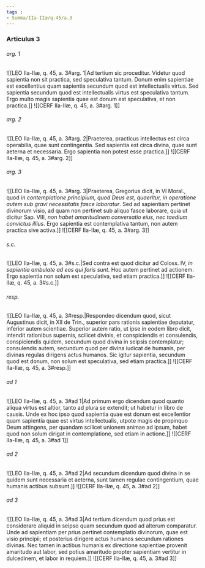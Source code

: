 ```yaml
---
tags : 
- Summa/IIa-IIæ/q.45/a.3
---
```


### Articulus 3

###### arg. 1
![[LEO IIa-IIæ, q. 45, a. 3#arg. 1|Ad tertium sic proceditur. Videtur quod sapientia non sit practica, sed speculativa tantum. Donum enim sapientiae est excellentius quam sapientia secundum quod est intellectualis virtus. Sed sapientia secundum quod est intellectualis virtus est speculativa tantum. Ergo multo magis sapientia quae est donum est speculativa, et non practica.]]
![[CERF IIa-IIæ, q. 45, a. 3#arg. 1]]

###### arg. 2
![[LEO IIa-IIæ, q. 45, a. 3#arg. 2|Praeterea, practicus intellectus est circa operabilia, quae sunt contingentia. Sed sapientia est circa divina, quae sunt aeterna et necessaria. Ergo sapientia non potest esse practica.]]
![[CERF IIa-IIæ, q. 45, a. 3#arg. 2]]

###### arg. 3
![[LEO IIa-IIæ, q. 45, a. 3#arg. 3|Praeterea, Gregorius dicit, in VI Moral., quod *in contemplatione principium, quod Deus est, quaeritur, in operatione autem sub gravi necessitatis fasce laboratur*. Sed ad sapientiam pertinet divinorum visio, ad quam non pertinet sub aliquo fasce laborare, quia ut dicitur Sap. VIII, *non habet amaritudinem conversatio eius, nec taedium convictus illius*. Ergo sapientia est contemplativa tantum, non autem practica sive activa.]]
![[CERF IIa-IIæ, q. 45, a. 3#arg. 3]]

###### s.c.
![[LEO IIa-IIæ, q. 45, a. 3#s.c.|Sed contra est quod dicitur ad Coloss. IV, *in sapientia ambulate ad eos qui foris sunt*. Hoc autem pertinet ad actionem. Ergo sapientia non solum est speculativa, sed etiam practica.]]
![[CERF IIa-IIæ, q. 45, a. 3#s.c.]]

###### resp.
![[LEO IIa-IIæ, q. 45, a. 3#resp.|Respondeo dicendum quod, sicut Augustinus dicit, in XII de Trin., superior pars rationis sapientiae deputatur, inferior autem scientiae. Superior autem ratio, ut ipse in eodem libro dicit, intendit rationibus supernis, scilicet divinis, et conspiciendis et consulendis, conspiciendis quidem, secundum quod divina in seipsis contemplatur; consulendis autem, secundum quod per divina iudicat de humanis, per divinas regulas dirigens actus humanos. Sic igitur sapientia, secundum quod est donum, non solum est speculativa, sed etiam practica.]]
![[CERF IIa-IIæ, q. 45, a. 3#resp.]]

###### ad 1
![[LEO IIa-IIæ, q. 45, a. 3#ad 1|Ad primum ergo dicendum quod quanto aliqua virtus est altior, tanto ad plura se extendit; ut habetur in libro de causis. Unde ex hoc ipso quod sapientia quae est donum est excellentior quam sapientia quae est virtus intellectualis, utpote magis de propinquo Deum attingens, per quandam scilicet unionem animae ad ipsum, habet quod non solum dirigat in contemplatione, sed etiam in actione.]]
![[CERF IIa-IIæ, q. 45, a. 3#ad 1]]

###### ad 2
![[LEO IIa-IIæ, q. 45, a. 3#ad 2|Ad secundum dicendum quod divina in se quidem sunt necessaria et aeterna, sunt tamen regulae contingentium, quae humanis actibus subsunt.]]
![[CERF IIa-IIæ, q. 45, a. 3#ad 2]]

###### ad 3
![[LEO IIa-IIæ, q. 45, a. 3#ad 3|Ad tertium dicendum quod prius est considerare aliquid in seipso quam secundum quod ad alterum comparatur. Unde ad sapientiam per prius pertinet contemplatio divinorum, quae est visio principii; et posterius dirigere actus humanos secundum rationes divinas. Nec tamen in actibus humanis ex directione sapientiae provenit amaritudo aut labor, sed potius amaritudo propter sapientiam vertitur in dulcedinem, et labor in requiem.]]
![[CERF IIa-IIæ, q. 45, a. 3#ad 3]]

